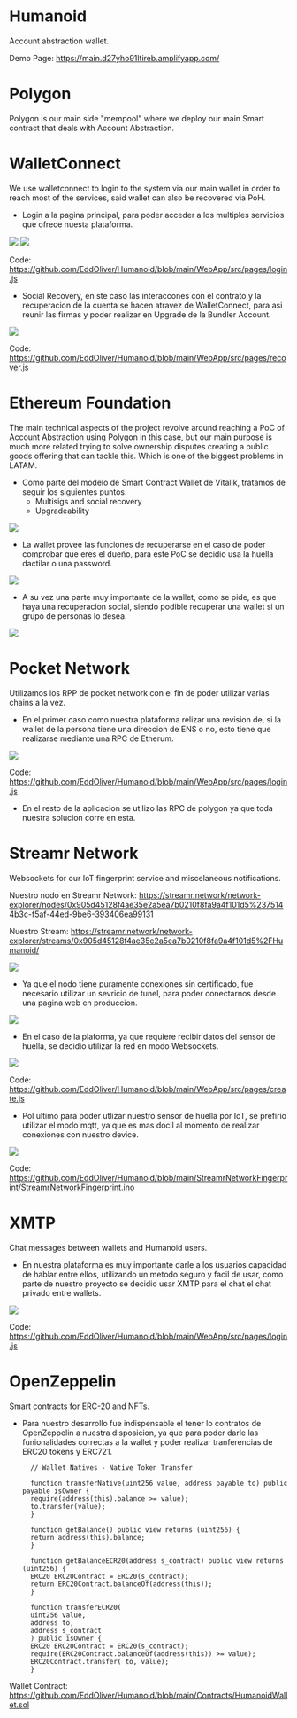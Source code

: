 # Humanoid
Account abstraction wallet.

Demo Page:
https://main.d27yho91ltireb.amplifyapp.com/

# Polygon 
Polygon is our main side "mempool" where we deploy our main Smart contract that deals with Account Abstraction.



# WalletConnect

We use walletconnect to login to the system via our main wallet in order to reach most of the services, said wallet can also be recovered via PoH.

- Login a la pagina principal, para poder acceder a los multiples servicios que ofrece nuesta plataforma.

<img src="https://i.ibb.co/QNWGjgM/Screenshot-2022-10-09-065704.png">

<img src="https://i.ibb.co/nDfTxdR/Screenshot-2022-10-09-065718.png">

Code: https://github.com/EddOliver/Humanoid/blob/main/WebApp/src/pages/login.js

- Social Recovery, en ste caso las interaccones con el contrato y la recuperacion de la cuenta se hacen atravez de WalletConnect, para asi reunir las firmas y poder realizar en Upgrade de la Bundler Account.

<img src="https://i.ibb.co/5WVKhKK/Screenshot-2022-10-09-070229.png">

Code: https://github.com/EddOliver/Humanoid/blob/main/WebApp/src/pages/recover.js

# Ethereum Foundation

The main technical aspects of the project revolve around reaching a PoC of Account Abstraction using Polygon in this case, but our main purpose is much more related trying to solve ownership disputes creating a public goods offering that can tackle this. Which is one of the biggest problems in LATAM.

- Como parte del modelo de Smart Contract Wallet de Vitalik, tratamos de seguir los siguientes puntos.
  - Multisigs and social recovery
  - Upgradeability

<img src="https://i.ibb.co/TKdVNfb/Screenshot-2022-10-09-074317.png">

- La wallet provee las funciones de recuperarse en el caso de poder comprobar que eres el dueño, para este PoC se decidio usa la huella dactilar o una password.

<img src="https://i.ibb.co/sHv6QLt/Screenshot-2022-10-09-074801.png">

- A su vez una parte muy importante de la wallet, como se pide, es que haya una recuperacion social, siendo podible recuperar una wallet si un grupo de personas lo desea.

<img src="https://i.ibb.co/ZK3p95m/Screenshot-2022-10-09-075009.png">

# Pocket Network

Utilizamos los RPP de pocket network con el fin de poder utilizar varias chains a la vez.

- En el primer caso como nuestra plataforma relizar una revision de, si la wallet de la persona tiene una direccion de ENS o no, esto tiene que realizarse mediante una RPC de Etherum.

<img src="https://i.ibb.co/HxXMhBJ/Screenshot-2022-10-09-070936.png">

Code: https://github.com/EddOliver/Humanoid/blob/main/WebApp/src/pages/login.js

- En el resto de la aplicacion se utilizo las RPC de polygon ya que toda nuestra solucion corre en esta.

# Streamr Network

Websockets for our IoT fingerprint service and miscelaneous notifications.

Nuestro nodo en Streamr Network: 
https://streamr.network/network-explorer/nodes/0x905d45128f4ae35e2a5ea7b0210f8fa9a4f101d5%2375144b3c-f5af-44ed-9be6-393406ea99131

Nuestro Stream: https://streamr.network/network-explorer/streams/0x905d45128f4ae35e2a5ea7b0210f8fa9a4f101d5%2FHumanoid/

<img src="https://i.ibb.co/MZ5fWhX/Screenshot-2022-10-09-071352.png">

- Ya que el nodo tiene puramente conexiones sin certificado, fue necesario utilizar un sevricio de tunel, para poder conectarnos desde una pagina web en produccion.

<img src="https://i.ibb.co/m9dtV6w/image-11.png">

- En el caso de la plaforma, ya que requiere recibir datos del sensor de huella, se decidio utilizar la red en modo Websockets.

<img src="https://i.ibb.co/hyMZc2K/Screenshot-2022-10-09-071236.png">

Code: https://github.com/EddOliver/Humanoid/blob/main/WebApp/src/pages/create.js

- Pol ultimo para poder utlizar nuestro sensor de huella por IoT, se prefirio utilizar el modo mqtt, ya que es mas docil al momento de realizar conexiones con nuestro device.

<img src="https://i.ibb.co/VwxX7DZ/Whats-App-Image-2022-10-09-at-07-17-03.jpg">

Code: https://github.com/EddOliver/Humanoid/blob/main/StreamrNetworkFingerprint/StreamrNetworkFingerprint.ino

# XMTP

Chat messages between wallets and Humanoid users.

- En nuestra plataforma es muy importante darle a los usuarios capacidad de hablar entre ellos, utilizando un metodo seguro y facil de usar, como parte de nuestro proyecto se decidio usar XMTP para el chat el chat privado entre wallets.

<img src="https://i.ibb.co/XSQNdHV/Screenshot-2022-10-09-072921.png">

Code: https://github.com/EddOliver/Humanoid/blob/main/WebApp/src/pages/login.js

# OpenZeppelin

Smart contracts for ERC-20 and NFTs.

- Para nuestro desarrollo fue indispensable el tener lo contratos de OpenZeppelin a nuestra disposicion, ya que para poder darle las funionalidades correctas a la wallet y poder realizar tranferencias de ERC20 tokens y ERC721.

        // Wallet Natives - Native Token Transfer

        function transferNative(uint256 value, address payable to) public payable isOwner {
        require(address(this).balance >= value);
        to.transfer(value);
        }

        function getBalance() public view returns (uint256) {
        return address(this).balance;
        }

        function getBalanceECR20(address s_contract) public view returns (uint256) {
        ERC20 ERC20Contract = ERC20(s_contract);
        return ERC20Contract.balanceOf(address(this));
        }

        function transferECR20(
        uint256 value,
        address to,
        address s_contract
        ) public isOwner {
        ERC20 ERC20Contract = ERC20(s_contract);
        require(ERC20Contract.balanceOf(address(this)) >= value);
        ERC20Contract.transfer( to, value);
        }

Wallet Contract: https://github.com/EddOliver/Humanoid/blob/main/Contracts/HumanoidWallet.sol 